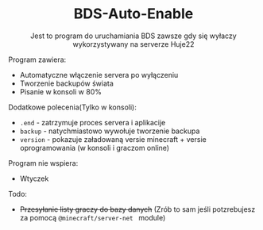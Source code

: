 <div align="center">

# BDS-Auto-Enable

Jest to program do uruchamiania BDS zawsze gdy się wyłaczy wykorzystywany na serverze Huje22

</div>


Program zawiera: <br/>

* Automatyczne włączenie servera po wyłączeniu
* Tworzenie backupów świata
* Pisanie w konsoli w 80%

Dodatkowe polecenia(Tylko w konsoli): <br/>
* `.end` - zatrzymuje proces servera i aplikacije
* `backup` - natychmiastowo wywołuje tworzenie backupa
* `version` - pokazuje załadowaną versie minecraft + versie oprogramowania (w konsoli i graczom online)

Program nie wspiera: <br/>
* Wtyczek

Todo: <br/>

* ~~Przesyłanie listy graczy do bazy danych~~ (Zrób to sam jeśli potzrebujesz za pomocą  `@minecraft/server-net `
  module)


